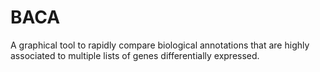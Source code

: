 # BACA

A graphical tool to rapidly compare biological annotations that are highly associated to multiple lists of genes differentially expressed.
